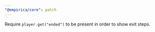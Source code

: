 ```yaml
---
"@empirica/core": patch
---
```


Require `player.get("ended")` to be present in order to show exit steps.
